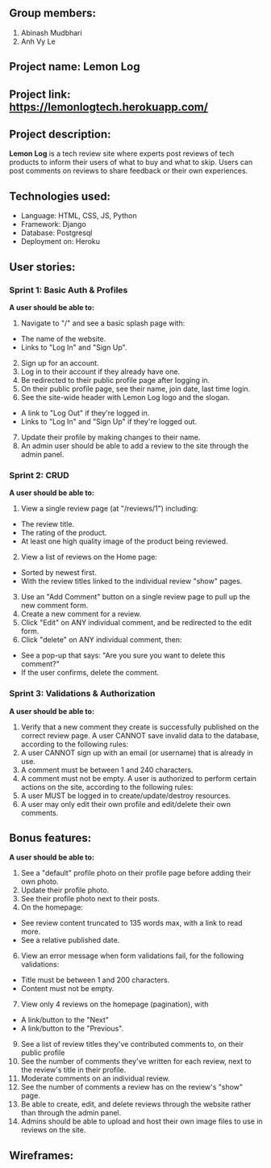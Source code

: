 ## Group members:
1. Abinash Mudbhari
2. Anh Vy Le
## Project name: Lemon Log
## Project link: https://lemonlogtech.herokuapp.com/
## Project description:
**Lemon Log** is a tech review site where experts post reviews of tech products to inform their users of what to buy and what to skip. Users can post comments on reviews to share feedback or their own experiences.
 
## Technologies used:
- Language: HTML, CSS, JS, Python
- Framework: Django
- Database: Postgresql
- Deployment on: Heroku 

## User stories:
### Sprint 1: Basic Auth & Profiles
**A user should be able to:**
1. Navigate to "/" and see a basic splash page with:
- The name of the website.
- Links to "Log In" and "Sign Up".
2. Sign up for an account.
3. Log in to their account if they already have one.
4. Be redirected to their public profile page after logging in.
5. On their public profile page, see their name, join date, last time login.
6. See the site-wide header with Lemon Log logo and the slogan.
- A link to "Log Out" if they're logged in.
- Links to "Log In" and "Sign Up" if they're logged out.
7. Update their profile by making changes to their name.
8. An admin user should be able to add a review to the site through the admin panel.

### Sprint 2: CRUD
**A user should be able to:**
1. View a single review page (at "/reviews/1") including:
- The review title.
- The rating of the product.
- At least one high quality image of the product being reviewed.
2. View a list of reviews on the Home page:
- Sorted by newest first.
- With the review titles linked to the individual review "show" pages.
3. Use an "Add Comment" button on a single review page to pull up the new comment form.
4. Create a new comment for a review.
5. Click "Edit" on ANY individual comment, and be redirected to the edit form.
6. Click "delete" on ANY individual comment, then:
- See a pop-up that says: "Are you sure you want to delete this comment?"
- If the user confirms, delete the comment.

### Sprint 3: Validations & Authorization
**A user should be able to:**
1. Verify that a new comment they create is successfully published on the correct review page.
A user CANNOT save invalid data to the database, according to the following rules:
2. A user CANNOT sign up with an email (or username) that is already in use.
3. A comment must be between 1 and 240 characters.
4. A comment must not be empty.
A user is authorized to perform certain actions on the site, according to the following rules:
5. A user MUST be logged in to create/update/destroy resources.
6. A user may only edit their own profile and edit/delete their own comments.

## Bonus features:
**A user should be able to:**
1. See a "default" profile photo on their profile page before adding their own photo.
2. Update their profile photo.
3. See their profile photo next to their posts.
4. On the homepage:
- See review content truncated to 135 words max, with a link to read more.
- See a relative published date.
6. View an error message when form validations fail, for the following validations:
- Title must be between 1 and 200 characters.
- Content must not be empty.
7. View only 4 reviews on the homepage (pagination), with
- A link/button to the "Next"
- A link/button to the "Previous".
9. See a list of review titles they've contributed comments to, on their public profile
10. See the number of comments they've written for each review, next to the review's title in their profile.
11. Moderate comments on an individual review.
12. See the number of comments a review has on the review's "show" page.
13. Be able to create, edit, and delete reviews through the website rather than through the admin panel.
14. Admins should be able to upload and host their own image files to use in reviews on the site.

## Wireframes:


